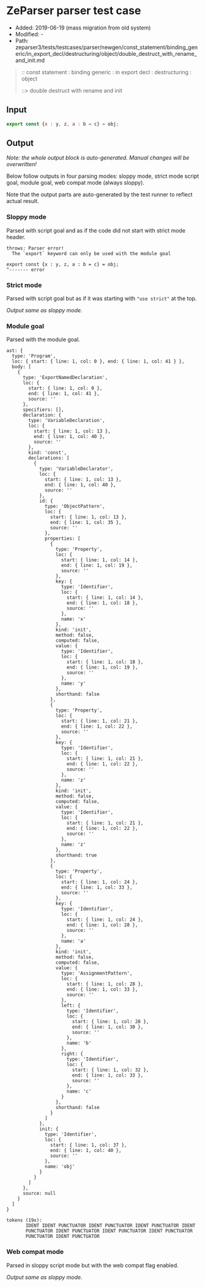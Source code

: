 # ZeParser parser test case

- Added: 2019-06-19 (mass migration from old system)
- Modified: -
- Path: zeparser3/tests/testcases/parser/newgen/const_statement/binding_generic/in_export_decl/destructuring/object/double_destruct_with_rename_and_init.md

> :: const statement : binding generic : in export decl : destructuring : object
>
> ::> double destruct with rename and init

## Input

`````js
export const {x : y, z, a : b = c} = obj;
`````

## Output

_Note: the whole output block is auto-generated. Manual changes will be overwritten!_

Below follow outputs in four parsing modes: sloppy mode, strict mode script goal, module goal, web compat mode (always sloppy).

Note that the output parts are auto-generated by the test runner to reflect actual result.

### Sloppy mode

Parsed with script goal and as if the code did not start with strict mode header.

`````
throws: Parser error!
  The `export` keyword can only be used with the module goal

export const {x : y, z, a : b = c} = obj;
^------- error
`````

### Strict mode

Parsed with script goal but as if it was starting with `"use strict"` at the top.

_Output same as sloppy mode._

### Module goal

Parsed with the module goal.

`````
ast: {
  type: 'Program',
  loc: { start: { line: 1, col: 0 }, end: { line: 1, col: 41 } },
  body: [
    {
      type: 'ExportNamedDeclaration',
      loc: {
        start: { line: 1, col: 0 },
        end: { line: 1, col: 41 },
        source: ''
      },
      specifiers: [],
      declaration: {
        type: 'VariableDeclaration',
        loc: {
          start: { line: 1, col: 13 },
          end: { line: 1, col: 40 },
          source: ''
        },
        kind: 'const',
        declarations: [
          {
            type: 'VariableDeclarator',
            loc: {
              start: { line: 1, col: 13 },
              end: { line: 1, col: 40 },
              source: ''
            },
            id: {
              type: 'ObjectPattern',
              loc: {
                start: { line: 1, col: 13 },
                end: { line: 1, col: 35 },
                source: ''
              },
              properties: [
                {
                  type: 'Property',
                  loc: {
                    start: { line: 1, col: 14 },
                    end: { line: 1, col: 19 },
                    source: ''
                  },
                  key: {
                    type: 'Identifier',
                    loc: {
                      start: { line: 1, col: 14 },
                      end: { line: 1, col: 18 },
                      source: ''
                    },
                    name: 'x'
                  },
                  kind: 'init',
                  method: false,
                  computed: false,
                  value: {
                    type: 'Identifier',
                    loc: {
                      start: { line: 1, col: 18 },
                      end: { line: 1, col: 19 },
                      source: ''
                    },
                    name: 'y'
                  },
                  shorthand: false
                },
                {
                  type: 'Property',
                  loc: {
                    start: { line: 1, col: 21 },
                    end: { line: 1, col: 22 },
                    source: ''
                  },
                  key: {
                    type: 'Identifier',
                    loc: {
                      start: { line: 1, col: 21 },
                      end: { line: 1, col: 22 },
                      source: ''
                    },
                    name: 'z'
                  },
                  kind: 'init',
                  method: false,
                  computed: false,
                  value: {
                    type: 'Identifier',
                    loc: {
                      start: { line: 1, col: 21 },
                      end: { line: 1, col: 22 },
                      source: ''
                    },
                    name: 'z'
                  },
                  shorthand: true
                },
                {
                  type: 'Property',
                  loc: {
                    start: { line: 1, col: 24 },
                    end: { line: 1, col: 33 },
                    source: ''
                  },
                  key: {
                    type: 'Identifier',
                    loc: {
                      start: { line: 1, col: 24 },
                      end: { line: 1, col: 28 },
                      source: ''
                    },
                    name: 'a'
                  },
                  kind: 'init',
                  method: false,
                  computed: false,
                  value: {
                    type: 'AssignmentPattern',
                    loc: {
                      start: { line: 1, col: 28 },
                      end: { line: 1, col: 33 },
                      source: ''
                    },
                    left: {
                      type: 'Identifier',
                      loc: {
                        start: { line: 1, col: 28 },
                        end: { line: 1, col: 30 },
                        source: ''
                      },
                      name: 'b'
                    },
                    right: {
                      type: 'Identifier',
                      loc: {
                        start: { line: 1, col: 32 },
                        end: { line: 1, col: 33 },
                        source: ''
                      },
                      name: 'c'
                    }
                  },
                  shorthand: false
                }
              ]
            },
            init: {
              type: 'Identifier',
              loc: {
                start: { line: 1, col: 37 },
                end: { line: 1, col: 40 },
                source: ''
              },
              name: 'obj'
            }
          }
        ]
      },
      source: null
    }
  ]
}

tokens (19x):
       IDENT IDENT PUNCTUATOR IDENT PUNCTUATOR IDENT PUNCTUATOR IDENT
       PUNCTUATOR IDENT PUNCTUATOR IDENT PUNCTUATOR IDENT PUNCTUATOR
       PUNCTUATOR IDENT PUNCTUATOR
`````


### Web compat mode

Parsed in sloppy script mode but with the web compat flag enabled.

_Output same as sloppy mode._
